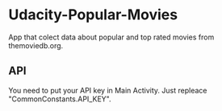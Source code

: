 # Udacity-Popular-Movies
App that colect data about popular and top rated movies from themoviedb.org.

## API

You need to put your API key in Main Activity. Just repleace "CommonConstants.API_KEY".
